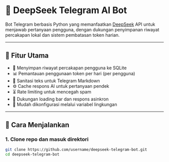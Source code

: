 # 🤖 DeepSeek Telegram AI Bot

Bot Telegram berbasis Python yang memanfaatkan [DeepSeek](https://deepseek.com/) API untuk menjawab pertanyaan pengguna, dengan dukungan penyimpanan riwayat percakapan lokal dan sistem pembatasan token harian.

---

## 🧠 Fitur Utama

- 🔁 Menyimpan riwayat percakapan pengguna ke SQLite
- 📊 Pemantauan penggunaan token per hari (per pengguna)
- 🧼 Sanitasi teks untuk Telegram Markdown
- ⚙️ Cache respons AI untuk pertanyaan pendek
- ⏳ Rate limiting untuk mencegah spam
- 💬 Dukungan loading bar dan respons asinkron
- 🔐 Mudah dikonfigurasi melalui variabel lingkungan

---

## 🚀 Cara Menjalankan

### 1. Clone repo dan masuk direktori
```bash
git clone https://github.com/username/deepseek-telegram-bot.git
cd deepseek-telegram-bot
